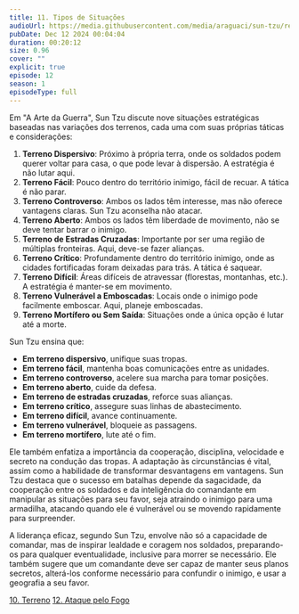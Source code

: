 ```yaml
---
title: 11. Tipos de Situações
audioUrl: https://media.githubusercontent.com/media/araguaci/sun-tzu/refs/heads/main/public/audio/12-cap-11-os-9-tipos-de-situacoes.mp3
pubDate: Dec 12 2024 00:04:04
duration: 00:20:12
size: 0.96
cover: ""
explicit: true
episode: 12
season: 1
episodeType: full
---
```



Em "A Arte da Guerra", Sun Tzu discute nove situações estratégicas baseadas nas variações dos terrenos, cada uma com suas próprias táticas e considerações:

1. **Terreno Dispersivo**: Próximo à própria terra, onde os soldados podem querer voltar para casa, o que pode levar à dispersão. A estratégia é não lutar aqui.
2. **Terreno Fácil**: Pouco dentro do território inimigo, fácil de recuar. A tática é não parar.
3. **Terreno Controverso**: Ambos os lados têm interesse, mas não oferece vantagens claras. Sun Tzu aconselha não atacar.
4. **Terreno Aberto**: Ambos os lados têm liberdade de movimento, não se deve tentar barrar o inimigo.
5. **Terreno de Estradas Cruzadas**: Importante por ser uma região de múltiplas fronteiras. Aqui, deve-se fazer alianças.
6. **Terreno Crítico**: Profundamente dentro do território inimigo, onde as cidades fortificadas foram deixadas para trás. A tática é saquear.
7. **Terreno Difícil**: Áreas difíceis de atravessar (florestas, montanhas, etc.). A estratégia é manter-se em movimento.
8. **Terreno Vulnerável a Emboscadas**: Locais onde o inimigo pode facilmente emboscar. Aqui, planeje emboscadas.
9. **Terreno Mortífero ou Sem Saída**: Situações onde a única opção é lutar até a morte.

Sun Tzu ensina que:

- **Em terreno dispersivo**, unifique suas tropas.
- **Em terreno fácil**, mantenha boas comunicações entre as unidades.
- **Em terreno controverso**, acelere sua marcha para tomar posições.
- **Em terreno aberto**, cuide da defesa.
- **Em terreno de estradas cruzadas**, reforce suas alianças.
- **Em terreno crítico**, assegure suas linhas de abastecimento.
- **Em terreno difícil**, avance continuamente.
- **Em terreno vulnerável**, bloqueie as passagens.
- **Em terreno mortífero**, lute até o fim.

Ele também enfatiza a importância da cooperação, disciplina, velocidade e secreto na condução das tropas. A adaptação às circunstâncias é vital, assim como a habilidade de transformar desvantagens em vantagens. Sun Tzu destaca que o sucesso em batalhas depende da sagacidade, da cooperação entre os soldados e da inteligência do comandante em manipular as situações para seu favor, seja atraindo o inimigo para uma armadilha, atacando quando ele é vulnerável ou se movendo rapidamente para surpreender.

A liderança eficaz, segundo Sun Tzu, envolve não só a capacidade de comandar, mas de inspirar lealdade e coragem nos soldados, preparando-os para qualquer eventualidade, inclusive para morrer se necessário. Ele também sugere que um comandante deve ser capaz de manter seus planos secretos, alterá-los conforme necessário para confundir o inimigo, e usar a geografia a seu favor.

<div class="text-center mt-16">
  <a class="btn btn-accent mt-9" href="/episode/post11">10. Terreno</a>
  <a class="btn btn-accent mt-9" href="/episode/post13">12. Ataque pelo Fogo</a>
</div>